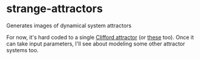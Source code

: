 # strange-attractors
Generates images of dynamical system attractors

For now, it's hard coded to a single [Clifford attractor](https://blbadger.github.io/clifford-attractor.html) (or [these](http://paulbourke.net/fractals/clifford/) too). Once it can take input parameters, I'll see about modeling some other attractor systems too.
